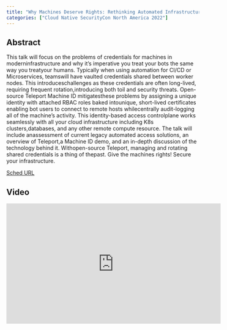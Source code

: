 ```yaml
---
title: "Why Machines Deserve Rights: Rethinking Automated Infrastructure Access with OSS Teleport Machine ID - Kenneth DuMez, Teleport"
categories: ["Cloud Native SecurityCon North America 2022"]
---
```


## Abstract

This talk will focus on the problems of credentials for machines in moderninfrastructure and why it’s imperative you treat your bots the same way you treatyour humans. Typically when using automation for CI/CD or Microservices, teamswill have vaulted credentials shared between worker nodes. This introduceschallenges as these credentials are often long-lived, requiring frequent rotation,introducing both toil and security threats. Open-source Teleport Machine ID mitigatesthese problems by assigning a unique identity with attached RBAC roles baked intounique, short-lived certificates enabling bot users to connect to remote hosts whilecentrally audit-logging all of the machine’s activity. This identity-based access controlplane works seamlessly with all your cloud infrastructure including K8s clusters,databases, and any other remote compute resource. The talk will include anassessment of current legacy automated access solutions, an overview of Teleport,a Machine ID demo, and an in-depth discussion of the technology behind it. Withopen-source Teleport, managing and rotating shared credentials is a thing of thepast. Give the machines rights! Secure your infrastructure.

[Sched URL](https://cloudnativesecurityconna22.sched.com/event/0facc389ddd697abd8acbbf1a0068ec8)

## Video

<iframe width='560' height='315' src='https://www.youtube.com/embed/lBqiwrAhdXk' frameborder='0' allow='accelerometer; autoplay; encrypted-media; gyroscope; picture-in-picture' allowfullscreen></iframe>

